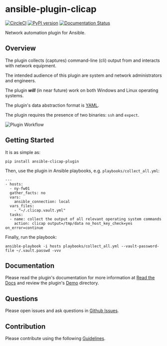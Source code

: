 # ansible-plugin-clicap

[![CircleCI](https://circleci.com/gh/greenpau/ansible-plugin-clicap.svg?style=svg)](https://circleci.com/gh/greenpau/ansible-plugin-clicap)
[![PyPI version](https://badge.fury.io/py/ansible-plugin-clicap.png)](https://badge.fury.io/py/ansible-plugin-clicap)
[![Documentation Status](https://readthedocs.org/projects/ansible-plugin-clicap/badge/?version=latest)](http://ansible-plugin-clicap.readthedocs.io/en/latest/?badge=latest)

Network automation plugin for Ansible.

## Overview

The plugin collects (captures) command-line (cli) output from and interacts with network equipment.

The intended audience of this plugin are system and network administrators and engineers.

The plugin ***will*** (in near future) work on both Windows and Linux operating systems.

The plugin's data abstraction format is [YAML](http://yaml.org/).

The plugin requires the presence of two binaries: `ssh` and `expect`.

![Plugin Workflow](https://github.com/greenpau/ansible-plugin-clicap/tree/master/docs/_static/images/ansible.plugin.clicap.png "Network Automation Worflow")

## Getting Started

It is as simple as:

```
pip install ansible-clicap-plugin
```

Then, use the plugin in Ansible playbooks, e.g. `playbooks/collect_all.yml`:

```
---
- hosts:
  - ny-fw01
  gather_facts: no
  vars:
    ansible_connection: local
  vars_files:
    - "~/.clicap.vault.yml"
  tasks:
  - name: collect the output of all relevant operating system commands
    action: clicap output=/tmp/data no_host_key_check=yes on_error=continue
```

Finally, run the playbook:

```
ansible-playbook -i hosts playbooks/collect_all.yml --vault-password-file ~/.vault.passwd -vvv
```

## Documentation

Please read the plugin's documentation for more information at [Read the Docs](http://ansible-plugin-clicap.readthedocs.io/en/latest/)
and review the plugin's [Demo](https://github.com/greenpau/ansible-plugin-clicap/tree/master/demo/firewall) directory.

## Questions

Please open issues and ask questions in [Github Issues](https://github.com/greenpau/ansible-plugin-clicap/issues).

## Contribution

Please contribute using the following [Guidelines](https://github.com/greenpau/ansible-plugin-clicap/tree/master/CONTRIBUTING.md).
